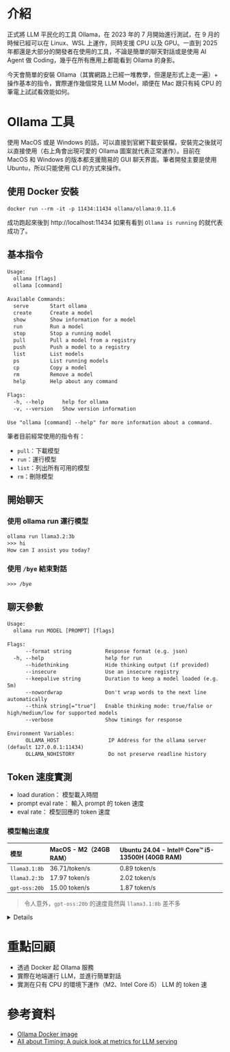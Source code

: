 # 介紹

<!-- ![20250905224555](https://raw.githubusercontent.com/hsiangjenli/pic-bed/main/images/20250905224555.png) -->

正式將 LLM 平民化的工具 Ollama，在 2023 年的 7 月開始進行測試，在 9 月的時候已經可以在 Linux、WSL 上運作，同時支援 CPU 以及 GPU。一直到 2025 年都還是大部分的開發者在使用的工具，不論是簡單的聊天對話或是使用 AI Agent 做 Coding，幾乎在所有應用上都能看到 Ollama 的身影。

今天會簡單的安裝 Ollama（其實網路上已經一堆教學，但還是形式上走一遍）+ 操作基本的指令，實際運作幾個常見 LLM Model，順便在 Mac 跟只有純 CPU 的筆電上試試看效能如何。

# Ollama 工具

<!-- ![](https://raw.githubusercontent.com/hsiangjenli/pic-bed/main/images/20250905223721.png) -->

使用 MacOS 或是 Windows 的話，可以直接到官網下載安裝檔，安裝完之後就可以直接使用（右上角會出現可愛的 Ollama 圖案就代表正常運作）。目前在 MacOS 和 Windows 的版本都支援簡易的 GUI 聊天界面。筆者開發主要是使用 Ubuntu，所以只能使用 CLI 的方式來操作。

## 使用 Docker 安裝

```shell
docker run --rm -it -p 11434:11434 ollama/ollama:0.11.6
```

成功跑起來後到 http://localhost:11434 如果有看到 `Ollama is running` 的就代表成功了。


## 基本指令

```shell
Usage:
  ollama [flags]
  ollama [command]

Available Commands:
  serve       Start ollama
  create      Create a model
  show        Show information for a model
  run         Run a model
  stop        Stop a running model
  pull        Pull a model from a registry
  push        Push a model to a registry
  list        List models
  ps          List running models
  cp          Copy a model
  rm          Remove a model
  help        Help about any command

Flags:
  -h, --help      help for ollama
  -v, --version   Show version information

Use "ollama [command] --help" for more information about a command.
```

筆者目前經常使用的指令有：

- `pull`：下載模型
- `run`：運行模型
- `list`：列出所有可用的模型
- `rm`：刪除模型

## 開始聊天

### 使用 ollama run 運行模型

```shell
ollama run llama3.2:3b
>>> hi
How can I assist you today?
```

### 使用 `/bye` 結束對話

```
>>> /bye
```

## 聊天參數

```shell
Usage:
  ollama run MODEL [PROMPT] [flags]

Flags:
      --format string           Response format (e.g. json)
  -h, --help                    help for run
      --hidethinking            Hide thinking output (if provided)
      --insecure                Use an insecure registry
      --keepalive string        Duration to keep a model loaded (e.g. 5m)
      --nowordwrap              Don't wrap words to the next line automatically
      --think string[="true"]   Enable thinking mode: true/false or high/medium/low for supported models
      --verbose                 Show timings for response

Environment Variables:
      OLLAMA_HOST                IP Address for the ollama server (default 127.0.0.1:11434)
      OLLAMA_NOHISTORY           Do not preserve readline history
```

## Token 速度實測

- load duration： 模型載入時間
- prompt eval rate： 輸入 prompt 的 token 速度
- eval rate： 模型回應的 token 速度

### 模型輸出速度

| 模型          | MacOS - M2（24GB RAM） | Ubuntu 24.04 - Intel® Core™ i5-13500H (40GB RAM) |
|:--------------|:-----------------------|:---------------------------------------------------|
| `llama3.1:8b` | 36.71/token/s          | 0.89 token/s                                       |
| `llama3.2:3b` | 17.97 token/s          | 2.02 token/s                                       |
| `gpt-oss:20b` | 15.00 token/s          | 1.87 token/s                                       |

> 令人意外，`gpt-oss:20b` 的速度竟然與 `llama3.1:8b` 差不多

<details>

![20250906222411](https://raw.githubusercontent.com/hsiangjenli/pic-bed/main/images/20250906222411.png)

![20250906222427](https://raw.githubusercontent.com/hsiangjenli/pic-bed/main/images/20250906222427.png)

![20250906222450](https://raw.githubusercontent.com/hsiangjenli/pic-bed/main/images/20250906222450.png)

![20250906222523](https://raw.githubusercontent.com/hsiangjenli/pic-bed/main/images/20250906222523.png)

![20250906222739](https://raw.githubusercontent.com/hsiangjenli/pic-bed/main/images/20250906222739.png)

![20250906224141](https://raw.githubusercontent.com/hsiangjenli/pic-bed/main/images/20250906224141.png)

</details>

# 重點回顧

- 透過 Docker 起 Ollama 服務
- 實際在地端運行 LLM，並進行簡單對話
- 實測在只有 CPU 的環境下運作（M2、Intel Core i5） LLM 的 token 速

# 參考資料

- [Ollama Docker image](https://github.com/ollama/ollama/blob/main/docs/docker.md)
- [All about Timing: A quick look at metrics for LLM serving](https://isaac-chung.github.io/blog/llm-serving)